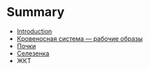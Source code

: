 # Summary

* [Introduction](README.md)
* [Кровеносная система — рабочие образы](circulatory-system.md)
* [Почки](pochki.md)
* [Селезенка](selezenka.md)
* ЖКТ


